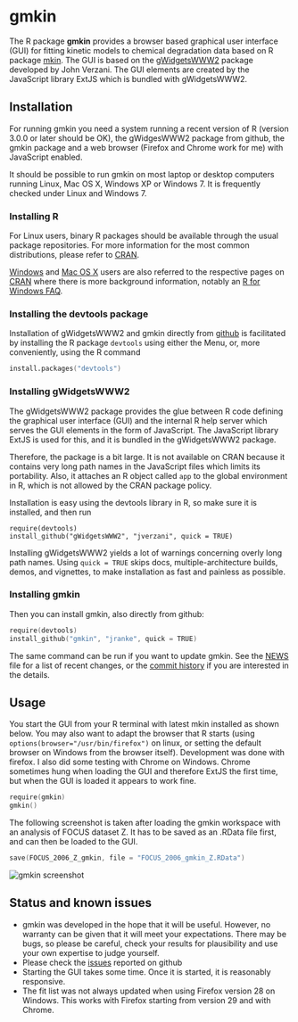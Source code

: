 # gmkin

The R package **gmkin** provides a browser based graphical user interface (GUI) for
fitting kinetic models to chemical degradation data based on R package
[mkin](http://github.com/jranke/mkin). The GUI is based on the 
[gWidgetsWWW2](http://github.com/jverzani/gWidgetsWWW2) package developed by
John Verzani. The GUI elements are created by the JavaScript library
ExtJS which is bundled with gWidgetsWWW2.

## Installation

For running gmkin you need a system running a recent version of R (version
3.0.0 or later should be OK), the gWidgesWWW2 package from github, the gmkin
package and a web browser (Firefox and Chrome work for me) with
JavaScript enabled.

It should be possible to run gmkin on most laptop or desktop computers running
Linux, Mac OS X, Windows XP or Windows 7. It is frequently checked under Linux and
Windows 7.

### Installing R

For Linux users, binary R packages should be available through the usual package repositories. 
For more information for the most common distributions, please refer to 
[CRAN](http://cran.r-project.org/bin/linux). 

[Windows](http://cran.r-project.org/bin/windows) and [Mac OS X](http://cran.r-project.org/bin/macosx)
users are also referred to the respective pages on [CRAN](http://cran.r-project.org) where
there is more background information, notably an 
[R for Windows FAQ](http://cran.r-project.org/bin/windows/base/rw-FAQ.html).

### Installing the devtools package

Installation of gWidgetsWWW2 and gmkin directly from
[github](http://github.com) is facilitated by installing the R package `devtools`
using either the Menu, or, more conveniently, using the R command

```s
install.packages("devtools")
```

### Installing gWidgetsWWW2

The gWidgetsWWW2 package provides the glue between R code defining the
graphical user interface (GUI) and the internal R help server which serves 
the GUI elements in the form of JavaScript. The JavaScript library ExtJS
is used for this, and it is bundled in the gWidgetsWWW2 package.

Therefore, the package is a bit large. It is not available on CRAN because it
contains very long path names in the JavaScript files which limits its portability.
Also, it attaches an R object called `app` to the global environment in R, which
is not allowed by the CRAN package policy.

Installation is easy using the devtools library in R, so make sure it is installed, and 
then run

```{r, eval = FALSE}
require(devtools)
install_github("gWidgetsWWW2", "jverzani", quick = TRUE)
```

Installing gWidgetsWWW2 yields a lot of warnings concerning overly long path
names.  Using `quick = TRUE` skips docs, multiple-architecture builds, demos,
and vignettes, to make installation as fast and painless as possible.

### Installing gmkin

Then you can install gmkin, also directly from github:

```s
require(devtools)
install_github("gmkin", "jranke", quick = TRUE)
```

The same command can be run if you want to update gmkin. See the 
[NEWS](https://github.com/jranke/gmkin/blob/master/NEWS.md) file 
for a list of recent changes, or the 
[commit history](https://github.com/jranke/gmkin/commits/master)
if you are interested in the details.

## Usage

You start the GUI from your R terminal with latest mkin installed as shown below. 
You may also want to adapt the browser that R starts (using
`options(browser="/usr/bin/firefox")` on linux, or setting the default browser
on Windows from the browser itself). Development was done with firefox. I also
did some testing with Chrome on Windows. Chrome sometimes hung when loading
the GUI and therefore ExtJS the first time, but when the GUI is loaded it appears
to work fine.

```s
require(gmkin)
gmkin()
```

The following screenshot is taken after loading the gmkin workspace with
an analysis of FOCUS dataset Z. It has to be saved as an .RData file 
first, and can then be loaded to the GUI.

```s
save(FOCUS_2006_Z_gmkin, file = "FOCUS_2006_gmkin_Z.RData")
```

![gmkin screenshot](gmkin_screenshot.png)

## Status and known issues

- gmkin was developed in the hope that it will be useful. However, no warranty can be 
  given that it will meet your expectations. There may be bugs, so please be
  careful, check your results for plausibility and use your own expertise to judge
  yourself.
- Please check the [issues](https://github.com/jranke/gmkin/issues) reported on github
- Starting the GUI takes some time. Once it is started, it is reasonably responsive.
- The fit list was not always updated when using Firefox version 28 on Windows. This
  works with Firefox starting from version 29 and with Chrome.
